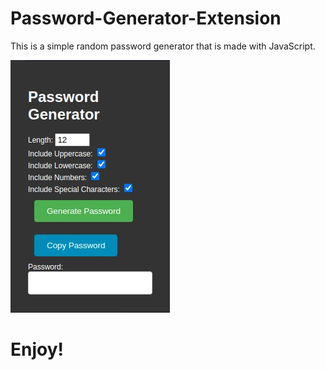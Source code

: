 # Password-Generator-Extension

This is a simple random password generator that is made with JavaScript.

![How it looks](https://raw.githubusercontent.com/ooexiaoo/Password-Generator-Extension/master/1.webp)

# Enjoy!
